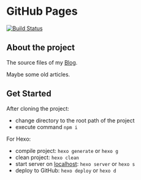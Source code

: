 # GitHub Pages

[![Build Status](https://travis-ci.org/lev-gc/lev-gc.github.io.svg?branch=source)](https://travis-ci.org/lev-gc/lev-gc.github.io)

## About the project

The source files of my [Blog](https://lev-gc.github.io/).

Maybe some old articles.

## Get Started

After cloning the project:
- change directory to the root path of the project
- execute command `npm i`

For Hexo:
- compile project: `hexo generate` or `hexo g`
- clean project: `hexo clean`
- start server on [localhost](http://localhost:4000/): `hexo server` or `hexo s`
- deploy to GitHub: `hexo deploy` or `hexo d`
